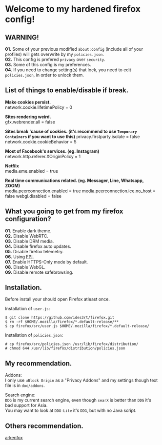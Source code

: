 # Welcome to my hardened firefox config!

## WARNING!
**01.** Some of your previous modified `about:config` (include all of your profiles) will gets overwrite by my `policies.json`.\
**02.** This config is prefered `privacy` over `security`.\
**03.** Some of this config is my preferences.\
**04.** If you need to change setting(s) that lock, you need to edit `policies.json`, in order to unlock them.

## List of things to enable/disable if break.
**Make cookies persist.**\
network.cookie.lifetimePolicy = 0

**Sites rendering weird.**\
gfx.webrender.all = false

**Sites break 'cause of cookies. (it's recommend to use `Temporary Containers` if you want to use this)**
privacy.firstparty.isolate = false\
network.cookie.cookieBehavior = 5

**Most of Facebook's services. (eg. Instagram)**\
network.http.referer.XOriginPolicy = 1

**Netfilx**\
media.eme.enabled = true

**Real time communications related. (eg. Messager, Line, Whatsapp, ZOOM)**\
media.peerconnection.enabled = true
media.peerconnection.ice.no\_host = false
webgl.disabled = false

## What you going to get from my firefox configuration?
**01.** Enable dark theme.\
**02.** Disable WebRTC.\
**03.** Disable DRM media.\
**04.** Disable firefox auto updates.\
**05.** Disable firefox telemetry.\
**06.** Using [FPI](https://wiki.mozilla.org/Security/FirstPartyIsolation).\
**07.** Enable HTTPS-Only mode by default.\
**08.** Disable WebGL.\
**09.** Disable remote safebrowsing.

## Installation.
Before install your should open Firefox atleast once.

Installation of `user.js`:
```
$ git clone https://github.com/ides3rt/firefox.git
$ rm -rf $HOME/.mozilla/firefox/*.default-release/**
$ cp firefox/src/user.js $HOME/.mozilla/firefox/*.default-release/
```
Installation of `policies.json`:
```
# cp firefox/src/policies.json /usr/lib/firefox/distribution/
# chmod 644 /usr/lib/firefox/distribution/policies.json
```

## My recommendation.
Addons:\
I only use `uBlock Origin` as a "Privacy Addons" and my settings though text file is in `doc/addons`.

Search engine:\
`DDG` is my current search engine, even though `searX` is better than `DDG` it's bad support for Asia.\
You may want to look at `DDG-Lite` it's `DDG`, but with no Java script.

## Others recommendation.
[arkenfox](https://github.com/arkenfox/user.js/wiki)
